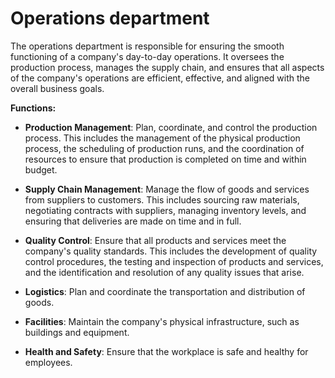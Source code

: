 # Operations department

The operations department is responsible for ensuring the smooth functioning of a company's day-to-day operations. It oversees the production process, manages the supply chain, and ensures that all aspects of the company's operations are efficient, effective, and aligned with the overall business goals.

**Functions:**

* **Production Management**: Plan, coordinate, and control the production process. This includes the management of the physical production process, the scheduling of production runs, and the coordination of resources to ensure that production is completed on time and within budget.

* **Supply Chain Management**: Manage the flow of goods and services from suppliers to customers. This includes sourcing raw materials, negotiating contracts with suppliers, managing inventory levels, and ensuring that deliveries are made on time and in full.

* **Quality Control**: Ensure that all products and services meet the company's quality standards. This includes the development of quality control procedures, the testing and inspection of products and services, and the identification and resolution of any quality issues that arise.

* **Logistics**: Plan and coordinate the transportation and distribution of goods.

* **Facilities**: Maintain the company's physical infrastructure, such as buildings and equipment.

* **Health and Safety**: Ensure that the workplace is safe and healthy for employees.
